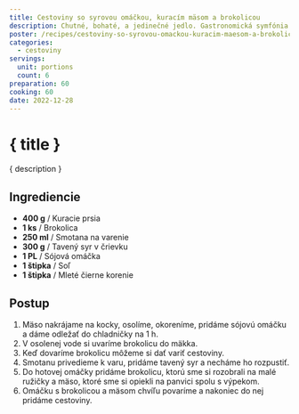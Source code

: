 ```yaml
---
title: Cestoviny so syrovou omáčkou, kuracím mäsom a brokolicou
description: Chutné, bohaté, a jedinečné jedlo. Gastronomická symfónia na vašom tanieri.
poster: /recipes/cestoviny-so-syrovou-omackou-kuracim-maesom-a-brokolicou/poster.webp
categories:
  - cestoviny
servings:
  unit: portions
  count: 6
preparation: 60
cooking: 60
date: 2022-12-28
---
```


# { title }

{ description }

## Ingrediencie

- **400 g** / Kuracie prsia
- **1 ks** / Brokolica
- **250 ml** / Smotana na varenie
- **300 g** / Tavený syr v črievku
- **1 PL** / Sójová omáčka
- **1 štipka** / Soľ
- **1 štipka** / Mleté čierne korenie

## Postup

1. Mäso nakrájame na kocky, osolíme, okoreníme, pridáme sójovú omáčku a dáme odležať do chladničky na 1 h.
2. V osolenej vode si uvaríme brokolicu do mäkka.
3. Keď dovaríme brokolicu môžeme si dať variť cestoviny.
4. Smotanu privedieme k varu, pridáme tavený syr a necháme ho rozpustiť.
5. Do hotovej omáčky pridáme brokolicu, ktorú sme si rozobrali na malé ružičky a mäso, ktoré sme si opiekli na panvici spolu s výpekom.
6. Omáčku s brokolicou a mäsom chvíľu povaríme a nakoniec do nej pridáme cestoviny.
